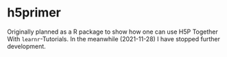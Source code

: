 # h5primer

Originally planned as a R package to show how one can use H5P Together With `learnr`-Tutorials.
In the meanwhile (2021-11-28) I have stopped further development.
